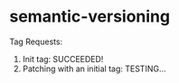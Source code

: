 # semantic-versioning

Tag Requests:
 1. Init tag: SUCCEEDED!
 2. Patching with an initial tag: TESTING...
